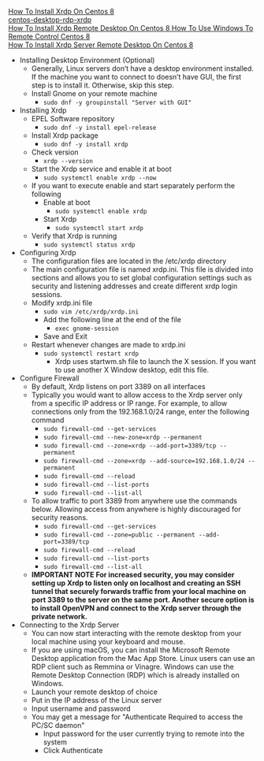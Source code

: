 [How To Install Xrdp On Centos 8](https://linuxize.com/post/how-to-install-xrdp-on-centos-8/)<br />
[centos-desktop-rdp-xrdp](https://vitux.com/centos-desktop-rdp-xrdp/)<br />
[How To Install Xrdp Remote Desktop On Centos 8 How To Use Windows To Remote Control Centos 8](https://dannyda.com/2020/02/09/how-to-install-xrdp-remote-desktop-on-centos-8-how-to-use-windows-to-remote-control-centos-8/)<br />
[How To Install Xrdp Server Remote Desktop On Centos 8](https://www.mstvlife.com/how-to-install-xrdp-server-remote-desktop-on-centos-8/)

* Installing Desktop Environment (Optional)
  * Generally, Linux servers don’t have a desktop environment installed. If the machine you want to connect to doesn’t have GUI, the first step is to install it. Otherwise, skip this step.
  * Install Gnome on your remote machine
    * `sudo dnf -y groupinstall "Server with GUI"`
* Installing Xrdp
  * EPEL Software repository
    * `sudo dnf -y install epel-release`
  * Install Xrdp package
    * `sudo dnf -y install xrdp`
  * Check version
    * `xrdp --version`
  * Start the Xrdp service and enable it at boot
    * `sudo systemctl enable xrdp --now`
  * If you want to execute enable and start separately perform the following
    * Enable at boot
      * `sudo systemctl enable xrdp`
    * Start Xrdp
      * `sudo systemctl start xrdp`
  * Verify that Xrdp is running
    * `sudo systemctl status xrdp`
* Configuring Xrdp
  * The configuration files are located in the /etc/xrdp directory
  * The main configuration file is named xrdp.ini. This file is divided into sections and allows you to set global configuration settings such as security and listening addresses and create different xrdp login sessions.
  * Modify xrdp.ini file
    * `sudo vim /etc/xrdp/xrdp.ini`
    * Add the following line at the end of the file
      * `exec gnome-session`
    * Save and Exit
  * Restart whenever changes are made to xrdp.ini
    * `sudo systemctl restart xrdp`
      * Xrdp uses startwm.sh file to launch the X session. If you want to use another X Window desktop, edit this file.
* Configure Firewall
  * By default, Xrdp listens on port 3389 on all interfaces
  * Typically you would want to allow access to the Xrdp server only from a specific IP address or IP range. For example, to allow connections only from the 192.168.1.0/24 range, enter the following command
    * `sudo firewall-cmd --get-services`
    * `sudo firewall-cmd --new-zone=xrdp --permanent`
    * `sudo firewall-cmd --zone=xrdp --add-port=3389/tcp --permanent`
    * `sudo firewall-cmd --zone=xrdp --add-source=192.168.1.0/24 --permanent`
    * `sudo firewall-cmd --reload`
    * `sudo firewall-cmd --list-ports`
    * `sudo firewall-cmd --list-all`
  * To allow traffic to port 3389 from anywhere use the commands below. Allowing access from anywhere is highly discouraged for security reasons.
    * `sudo firewall-cmd --get-services`
    * `sudo firewall-cmd --zone=public --permanent --add-port=3389/tcp`
    * `sudo firewall-cmd --reload`
    * `sudo firewall-cmd --list-ports`
    * `sudo firewall-cmd --list-all`
  * **IMPORTANT NOTE For increased security, you may consider setting up Xrdp to listen only on localhost and creating an SSH tunnel that securely forwards traffic from your local machine on port 3389 to the server on the same port. Another secure option is to install OpenVPN and connect to the Xrdp server through the private network.**
* Connecting to the Xrdp Server
  * You can now start interacting with the remote desktop from your local machine using your keyboard and mouse.
  * If you are using macOS, you can install the Microsoft Remote Desktop application from the Mac App Store. Linux users can use an RDP client such as Remmina or Vinagre. Windows can use the Remote Desktop Connection (RDP) which is already installed on Windows.
  * Launch your remote desktop of choice
  * Put in the IP address of the Linux server
  * Input username and password
  * You may get a message for "Authenticate Required to access the PC/SC daemon"
    * Input password for the user currently trying to remote into the system
    * Click Authenticate
